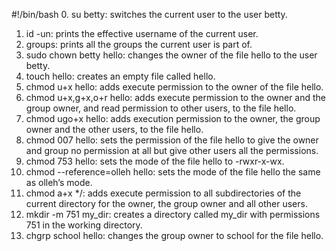 #!/bin/bash
0. su betty: switches the current user to the user betty.
1. id -un: prints the effective username of the current user.
2. groups: prints all the groups the current user is part of.
3. sudo chown betty hello: changes the owner of the file hello to the user betty.
4. touch hello: creates an empty file called hello.
5. chmod u+x hello: adds execute permission to the owner of the file hello.
6. chmod u+x,g+x,o+r hello: adds execute permission to the owner and the group owner, and read permission to other users, to the file hello.
7. chmod ugo+x hello: adds execution permission to the owner, the group owner and the other users, to the file hello.
8. chmod 007 hello: sets the permission of the file hello to give the owner and group no permission at all but give other users all the permissions.
9. chmod 753 hello: sets the mode of the file hello to -rwxr-x-wx.
10. chmod --reference=olleh hello: sets the mode of the file hello the same as olleh’s mode.
11. chmod a+x */: adds execute permission to all subdirectories of the current directory for the owner, the group owner and all other users.
12. mkdir -m 751 my_dir: creates a directory called my_dir with permissions 751 in the working directory.
13. chgrp school hello: changes the group owner to school for the file hello.
